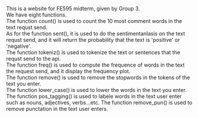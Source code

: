 This is a website for FE595 midterm, given by Group 3.   
We have eight functions.  
The function count() is used to count the 10 most comment words in the text requst send.   
As for the function sent(), it is used to do the sentimentanlasis on the text requst send, and it will return the probability that the text is 'positive' or 'negative'.  
The function tokeniz() is used to tokenize the text or sentences that the requst send to the api.  
The function freq() is used to compute the frequence of words in the text the request send, and it display the frequency plot.  
The function remove() is used to remove the stopwords in the tokens of the text you enter.  
The function lower_case() is used to lower the words in the text you enter.  
The function pos_tagging() is used to labele words in the text user enter such as nouns, adjectives, verbs...etc.
The function remove_pun() is used to remove punctation in the text user enters.
